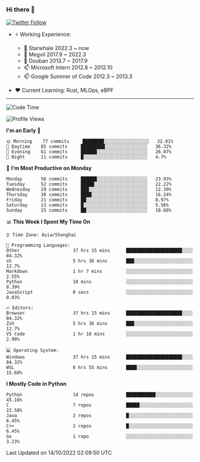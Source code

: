 ### Hi there 👋

[![Twitter Follow](https://img.shields.io/twitter/follow/tianweidut?style=social)](https://twitter.com/tianweidut)

- ⚡ Working Experience:
  - 🔭 Starwhale 2022.3 ~ now
  - 🌱 Megvii 2017.9 ~ 2022.3
  - 🌱 Douban 2013.7 ~ 2017.9
  - 📫 Microsoft Intern 2012.8 ~ 2012.10
  - 📫 Google Summer of Code 2012.3 ~ 2013.3

- ❤️ Current Learning: Rust, MLOps, eBPF

---
<!--START_SECTION:waka-->
![Code Time](http://img.shields.io/badge/Code%20Time-3%2C115%20hrs%2013%20mins-blue)

![Profile Views](http://img.shields.io/badge/Profile%20Views-0-blue)

**I'm an Early 🐤** 

```text
🌞 Morning    77 commits     ████████░░░░░░░░░░░░░░░░░   32.91% 
🌆 Daytime    85 commits     █████████░░░░░░░░░░░░░░░░   36.32% 
🌃 Evening    61 commits     ██████░░░░░░░░░░░░░░░░░░░   26.07% 
🌙 Night      11 commits     █░░░░░░░░░░░░░░░░░░░░░░░░   4.7%

```
📅 **I'm Most Productive on Monday** 

```text
Monday       56 commits     ██████░░░░░░░░░░░░░░░░░░░   23.93% 
Tuesday      52 commits     █████░░░░░░░░░░░░░░░░░░░░   22.22% 
Wednesday    29 commits     ███░░░░░░░░░░░░░░░░░░░░░░   12.39% 
Thursday     38 commits     ████░░░░░░░░░░░░░░░░░░░░░   16.24% 
Friday       21 commits     ██░░░░░░░░░░░░░░░░░░░░░░░   8.97% 
Saturday     13 commits     █░░░░░░░░░░░░░░░░░░░░░░░░   5.56% 
Sunday       25 commits     ██░░░░░░░░░░░░░░░░░░░░░░░   10.68%

```


📊 **This Week I Spent My Time On** 

```text
⌚︎ Time Zone: Asia/Shanghai

💬 Programming Languages: 
Other                    37 hrs 15 mins      █████████████████████░░░░   84.32% 
sh                       5 hrs 36 mins       ███░░░░░░░░░░░░░░░░░░░░░░   12.7% 
Markdown                 1 hr 7 mins         ░░░░░░░░░░░░░░░░░░░░░░░░░   2.55% 
Python                   10 mins             ░░░░░░░░░░░░░░░░░░░░░░░░░   0.39% 
JavaScript               0 secs              ░░░░░░░░░░░░░░░░░░░░░░░░░   0.03%

🔥 Editors: 
Browser                  37 hrs 15 mins      █████████████████████░░░░   84.32% 
Zsh                      5 hrs 36 mins       ███░░░░░░░░░░░░░░░░░░░░░░   12.7% 
VS Code                  1 hr 18 mins        ░░░░░░░░░░░░░░░░░░░░░░░░░   2.98%

💻 Operating System: 
Windows                  37 hrs 15 mins      █████████████████████░░░░   84.32% 
WSL                      6 hrs 55 mins       ████░░░░░░░░░░░░░░░░░░░░░   15.68%

```

**I Mostly Code in Python** 

```text
Python                   14 repos            ███████████░░░░░░░░░░░░░░   45.16% 
C                        7 repos             █████░░░░░░░░░░░░░░░░░░░░   22.58% 
Java                     2 repos             █░░░░░░░░░░░░░░░░░░░░░░░░   6.45% 
C++                      2 repos             █░░░░░░░░░░░░░░░░░░░░░░░░   6.45% 
Go                       1 repo              ░░░░░░░░░░░░░░░░░░░░░░░░░   3.23%

```



 Last Updated on 14/10/2022 02:09:50 UTC
<!--END_SECTION:waka-->